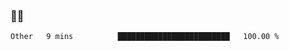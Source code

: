 ### 👨‍💻

<!--START_SECTION:waka-->

```txt
Other   9 mins          █████████████████████████   100.00 %
```

<!--END_SECTION:waka-->

